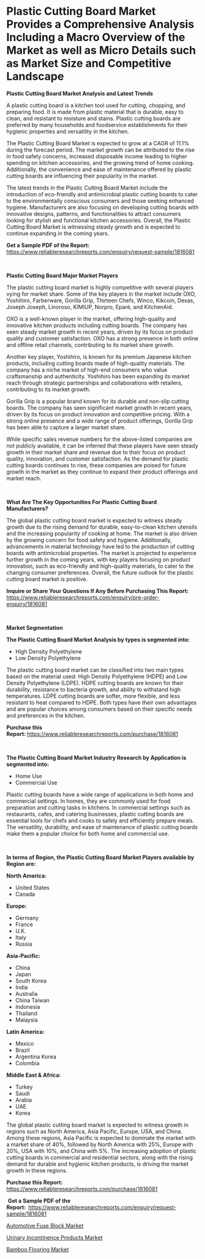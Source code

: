 <p><h1>Plastic Cutting Board Market Provides a Comprehensive Analysis Including a Macro Overview of the Market as well as Micro Details such as Market Size and Competitive Landscape</h1></p><p><strong>Plastic Cutting Board Market Analysis and Latest Trends</strong></p>
<p><p>A plastic cutting board is a kitchen tool used for cutting, chopping, and preparing food. It is made from plastic material that is durable, easy to clean, and resistant to moisture and stains. Plastic cutting boards are preferred by many households and foodservice establishments for their hygienic properties and versatility in the kitchen.</p><p>The Plastic Cutting Board Market is expected to grow at a CAGR of 11.1% during the forecast period. The market growth can be attributed to the rise in food safety concerns, increased disposable income leading to higher spending on kitchen accessories, and the growing trend of home cooking. Additionally, the convenience and ease of maintenance offered by plastic cutting boards are influencing their popularity in the market.</p><p>The latest trends in the Plastic Cutting Board Market include the introduction of eco-friendly and antimicrobial plastic cutting boards to cater to the environmentally conscious consumers and those seeking enhanced hygiene. Manufacturers are also focusing on developing cutting boards with innovative designs, patterns, and functionalities to attract consumers looking for stylish and functional kitchen accessories. Overall, the Plastic Cutting Board Market is witnessing steady growth and is expected to continue expanding in the coming years.</p></p>
<p><strong>Get a Sample PDF of the Report:&nbsp;</strong> <a href="https://www.reliableresearchreports.com/enquiry/request-sample/1816081">https://www.reliableresearchreports.com/enquiry/request-sample/1816081</a></p>
<p>&nbsp;</p>
<p><strong>Plastic Cutting Board Major Market Players</strong></p>
<p><p>The plastic cutting board market is highly competitive with several players vying for market share. Some of the key players in the market include OXO, Yoshihiro, Farberware, Gorilla Grip, Thirteen Chefs, Winco, Kikcoin, Dexas, Joseph Joseph, Linoroso, KIMIUP, Norpro, Eparé, and KitchenAid.</p><p>OXO is a well-known player in the market, offering high-quality and innovative kitchen products including cutting boards. The company has seen steady market growth in recent years, driven by its focus on product quality and customer satisfaction. OXO has a strong presence in both online and offline retail channels, contributing to its market share growth.</p><p>Another key player, Yoshihiro, is known for its premium Japanese kitchen products, including cutting boards made of high-quality materials. The company has a niche market of high-end consumers who value craftsmanship and authenticity. Yoshihiro has been expanding its market reach through strategic partnerships and collaborations with retailers, contributing to its market growth.</p><p>Gorilla Grip is a popular brand known for its durable and non-slip cutting boards. The company has seen significant market growth in recent years, driven by its focus on product innovation and competitive pricing. With a strong online presence and a wide range of product offerings, Gorilla Grip has been able to capture a larger market share.</p><p>While specific sales revenue numbers for the above-listed companies are not publicly available, it can be inferred that these players have seen steady growth in their market share and revenue due to their focus on product quality, innovation, and customer satisfaction. As the demand for plastic cutting boards continues to rise, these companies are poised for future growth in the market as they continue to expand their product offerings and market reach.</p></p>
<p>&nbsp;</p>
<p><strong>What Are The Key Opportunities For Plastic Cutting Board Manufacturers?</strong></p>
<p><p>The global plastic cutting board market is expected to witness steady growth due to the rising demand for durable, easy-to-clean kitchen utensils and the increasing popularity of cooking at home. The market is also driven by the growing concern for food safety and hygiene. Additionally, advancements in material technology have led to the production of cutting boards with antimicrobial properties. The market is projected to experience further growth in the coming years, with key players focusing on product innovation, such as eco-friendly and high-quality materials, to cater to the changing consumer preferences. Overall, the future outlook for the plastic cutting board market is positive.</p></p>
<p><strong>Inquire or Share Your Questions If Any Before Purchasing This Report:</strong> <a href="https://www.reliableresearchreports.com/enquiry/pre-order-enquiry/1816081">https://www.reliableresearchreports.com/enquiry/pre-order-enquiry/1816081</a></p>
<p>&nbsp;</p>
<p><strong>Market Segmentation</strong></p>
<p><strong>The Plastic Cutting Board Market Analysis by types is segmented into:</strong></p>
<p><ul><li>High Density Polyethylene</li><li>Low Density Polyethylene</li></ul></p>
<p><p>The plastic cutting board market can be classified into two main types based on the material used: High Density Polyethylene (HDPE) and Low Density Polyethylene (LDPE). HDPE cutting boards are known for their durability, resistance to bacteria growth, and ability to withstand high temperatures. LDPE cutting boards are softer, more flexible, and less resistant to heat compared to HDPE. Both types have their own advantages and are popular choices among consumers based on their specific needs and preferences in the kitchen.</p></p>
<p><strong>Purchase this Report:&nbsp;</strong><a href="https://www.reliableresearchreports.com/purchase/1816081">https://www.reliableresearchreports.com/purchase/1816081</a></p>
<p>&nbsp;</p>
<p><strong>The Plastic Cutting Board Market Industry Research by Application is segmented into:</strong></p>
<p><ul><li>Home Use</li><li>Commercial Use</li></ul></p>
<p><p>Plastic cutting boards have a wide range of applications in both home and commercial settings. In homes, they are commonly used for food preparation and cutting tasks in kitchens. In commercial settings such as restaurants, cafes, and catering businesses, plastic cutting boards are essential tools for chefs and cooks to safely and efficiently prepare meals. The versatility, durability, and ease of maintenance of plastic cutting boards make them a popular choice for both home and commercial use.</p></p>
<p>&nbsp;</p>
<p><strong>In terms of Region, the Plastic Cutting Board Market Players available by Region are:</strong></p>
<p>
    <p> <strong> North America: </strong>
        <ul>
            <li>United States</li>
            <li>Canada</li>
        </ul>
        </p> 
    <p> <strong> Europe: </strong>
        <ul>
            <li>Germany</li>
            <li>France</li>
            <li>U.K.</li>
            <li>Italy</li>
            <li>Russia</li>
        </ul>
        </p> 
    <p> <strong> Asia-Pacific: </strong>
        <ul>
            <li>China</li>
            <li>Japan</li>
            <li>South Korea</li>
            <li>India</li>
            <li>Australia</li>
            <li>China Taiwan</li>
            <li>Indonesia</li>
            <li>Thailand</li>
            <li>Malaysia</li>
        </ul>
        </p> 
    <p> <strong> Latin America: </strong>
        <ul>
            <li>Mexico</li>
            <li>Brazil</li>
            <li>Argentina Korea</li>
            <li>Colombia</li>
        </ul>
        </p> 
    <p> <strong> Middle East & Africa: </strong>
        <ul>
            <li>Turkey</li>
            <li>Saudi</li>
            <li>Arabia</li>
            <li>UAE</li>
            <li>Korea</li>
        </ul>
    </p>
    </p>
<p><p>The global plastic cutting board market is expected to witness growth in regions such as North America, Asia Pacific, Europe, USA, and China. Among these regions, Asia Pacific is expected to dominate the market with a market share of 40%, followed by North America with 25%, Europe with 20%, USA with 10%, and China with 5%. The increasing adoption of plastic cutting boards in commercial and residential sectors, along with the rising demand for durable and hygienic kitchen products, is driving the market growth in these regions.</p></p>
<p><strong>Purchase this Report: </strong><a href="https://www.reliableresearchreports.com/purchase/1816081">https://www.reliableresearchreports.com/purchase/1816081</a></p>
<p>&nbsp;<strong>Get a Sample PDF of the Report:&nbsp;&nbsp;</strong><a href="https://www.reliableresearchreports.com/enquiry/request-sample/1816081">https://www.reliableresearchreports.com/enquiry/request-sample/1816081</a></p>
<p><strong></strong></p>
<p><p><a href="https://angry-finch-aaf.notion.site/Automotive-Fuse-Block-Market-Analysis-Examines-its-Scope-on-Growth-Opportunities-and-Forecasted-Tre-e2c99c1c312e4d8ead0f20d6b1df3cfc">Automotive Fuse Block Market</a></p><p><a href="https://github.com/juniordelafrance/Market-Research-Report-List-2/blob/main/urinary-incontinence-products-market.md">Urinary Incontinence Products Market</a></p><p><a href="https://github.com/jaidynmorantestelletmjzya/Market-Research-Report-List-1/blob/main/bamboo-flooring-market.md">Bamboo Flooring Market</a></p></p>